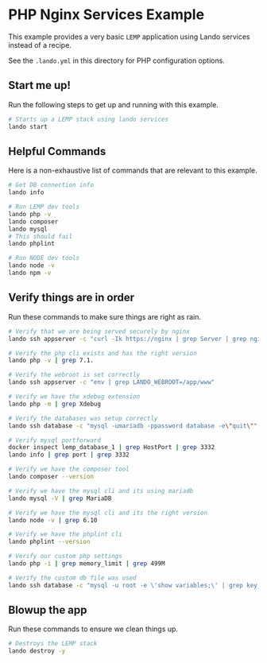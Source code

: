 PHP Nginx Services Example
==========================

This example provides a very basic `LEMP` application using Lando services instead of a recipe.

See the `.lando.yml` in this directory for PHP configuration options.

Start me up!
------------

Run the following steps to get up and running with this example.

```bash
# Starts up a LEMP stack using lando services
lando start
```

Helpful Commands
----------------

Here is a non-exhaustive list of commands that are relevant to this example.

```bash
# Get DB connection info
lando info

# Run LEMP dev tools
lando php -v
lando composer
lando mysql
# This should fail
lando phplint

# Run NODE dev tools
lando node -v
lando npm -v
```

Verify things are in order
--------------------------

Run these commands to make sure things are right as rain.

```bash
# Verify that we are being served securely by nginx
lando ssh appserver -c "curl -Ik https://nginx | grep Server | grep nginx"

# Verify the php cli exists and has the right version
lando php -v | grep 7.1.

# Verify the webroot is set correctly
lando ssh appserver -c "env | grep LANDO_WEBROOT=/app/www"

# Verify we have the xdebug extension
lando php -m | grep Xdebug

# Verify the databases was setup correctly
lando ssh database -c "mysql -umariadb -ppassword database -e\"quit\""

# Verify mysql portforward
docker inspect lemp_database_1 | grep HostPort | grep 3332
lando info | grep port | grep 3332

# Verify we have the composer tool
lando composer --version

# Verify we have the mysql cli and its using mariadb
lando mysql -V | grep MariaDB

# Verify we have the mysql cli and its the right version
lando node -v | grep 6.10

# Verify we have the phplint cli
lando phplint --version

# Verify our custom php settings
lando php -i | grep memory_limit | grep 499M

# Verify the custom db file was used
lando ssh database -c "mysql -u root -e \'show variables;\' | grep key_buffer_size | grep 4026"
```

Blowup the app
--------------

Run these commands to ensure we clean things up.

```bash
# Destroys the LEMP stack
lando destroy -y
```
